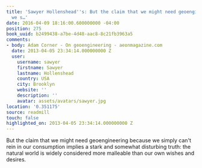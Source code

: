 ```yaml
---
title: 'Sawyer Hollenshead''s: But the claim that we might need geoengineering because
  we s…'
date: 2016-04-09 18:16:00.600000000 -04:00
position: 275
book_uuid: b2499438-a7be-4d48-aac8-8c21fb3963a5
comments:
- body: Adam Corner - On geoengineering - aeonmagazine.com
  date: 2013-04-05 23:34:14.000000000 Z
  user:
    username: sawyer
    firstname: Sawyer
    lastname: Hollenshead
    country: USA
    city: Brooklyn
    website: ''
    description: ''
    avatar: assets/avatars/sawyer.jpg
location: '0.351175'
source: readmill
touch: false
highlighted_on: 2013-04-05 23:34:14.000000000 Z
---
```


But the claim that we might need geoengineering because we simply can't rein in our consumption implies a stark and somewhat disturbing truth: the natural world is widely considered more malleable than our own wishes and desires.